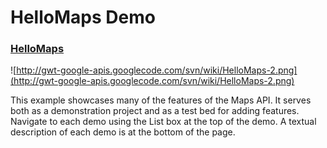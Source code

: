 # HelloMaps Demo #

### [HelloMaps](http://gwt.google.com/samples/hellomaps-1.1.0/HelloMaps.html) ###

![http://gwt-google-apis.googlecode.com/svn/wiki/HelloMaps-2.png](http://gwt-google-apis.googlecode.com/svn/wiki/HelloMaps-2.png)

This example showcases many of the features of the Maps API.  It serves both as a demonstration project and as a test bed for adding features.  Navigate to each demo using the List box at the top of the demo.  A textual description of each demo is at the bottom of the page.